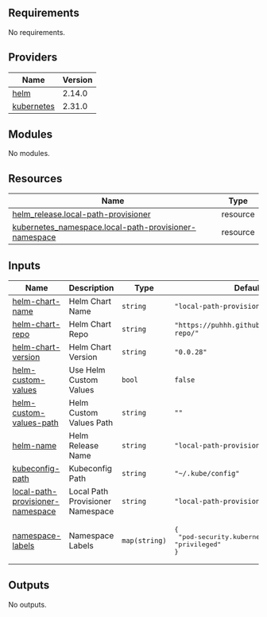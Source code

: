 <!-- BEGIN_TF_DOCS -->
## Requirements

No requirements.

## Providers

| Name | Version |
|------|---------|
| <a name="provider_helm"></a> [helm](#provider\_helm) | 2.14.0 |
| <a name="provider_kubernetes"></a> [kubernetes](#provider\_kubernetes) | 2.31.0 |

## Modules

No modules.

## Resources

| Name | Type |
|------|------|
| [helm_release.local-path-provisioner](https://registry.terraform.io/providers/hashicorp/helm/latest/docs/resources/release) | resource |
| [kubernetes_namespace.local-path-provisioner-namespace](https://registry.terraform.io/providers/hashicorp/kubernetes/latest/docs/resources/namespace) | resource |

## Inputs

| Name | Description | Type | Default | Required |
|------|-------------|------|---------|:--------:|
| <a name="input_helm-chart-name"></a> [helm-chart-name](#input\_helm-chart-name) | Helm Chart Name | `string` | `"local-path-provisioner"` | no |
| <a name="input_helm-chart-repo"></a> [helm-chart-repo](#input\_helm-chart-repo) | Helm Chart Repo | `string` | `"https://puhhh.github.io/pages-helm-repo/"` | no |
| <a name="input_helm-chart-version"></a> [helm-chart-version](#input\_helm-chart-version) | Helm Chart Version | `string` | `"0.0.28"` | no |
| <a name="input_helm-custom-values"></a> [helm-custom-values](#input\_helm-custom-values) | Use Helm Custom Values | `bool` | `false` | no |
| <a name="input_helm-custom-values-path"></a> [helm-custom-values-path](#input\_helm-custom-values-path) | Helm Custom Values Path | `string` | `""` | no |
| <a name="input_helm-name"></a> [helm-name](#input\_helm-name) | Helm Release Name | `string` | `"local-path-provisioner"` | no |
| <a name="input_kubeconfig-path"></a> [kubeconfig-path](#input\_kubeconfig-path) | Kubeconfig Path | `string` | `"~/.kube/config"` | no |
| <a name="input_local-path-provisioner-namespace"></a> [local-path-provisioner-namespace](#input\_local-path-provisioner-namespace) | Local Path Provisioner Namespace | `string` | `"local-path-provisioner"` | no |
| <a name="input_namespace-labels"></a> [namespace-labels](#input\_namespace-labels) | Namespace Labels | `map(string)` | <pre>{<br>  "pod-security.kubernetes.io/enforce": "privileged"<br>}</pre> | no |

## Outputs

No outputs.
<!-- END_TF_DOCS -->

